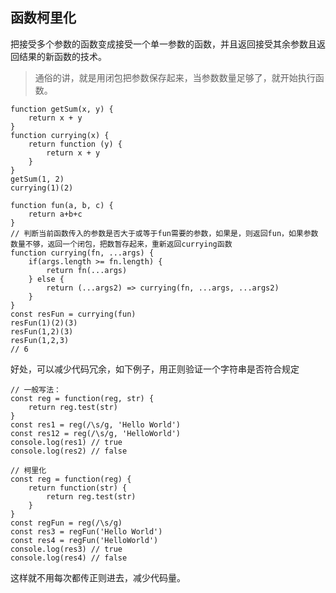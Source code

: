 函数柯里化
---
把接受多个参数的函数变成接受一个单一参数的函数，并且返回接受其余参数且返回结果的新函数的技术。

> 通俗的讲，就是用闭包把参数保存起来，当参数数量足够了，就开始执行函数。
```
function getSum(x, y) {
    return x + y
}
function currying(x) {
    return function (y) {
        return x + y
    }
}
getSum(1, 2)
currying(1)(2)
```

```
function fun(a, b, c) {
    return a+b+c
}
// 判断当前函数传入的参数是否大于或等于fun需要的参数，如果是，则返回fun，如果参数数量不够，返回一个闭包，把数暂存起来，重新返回currying函数
function currying(fn, ...args) {
    if(args.length >= fn.length) {
        return fn(...args)
    } else {
        return (...args2) => currying(fn, ...args, ...args2)
    }
}
const resFun = currying(fun)
resFun(1)(2)(3)
resFun(1,2)(3)
resFun(1,2,3)
// 6
```

好处，可以减少代码冗余，如下例子，用正则验证一个字符串是否符合规定
```
// 一般写法：
const reg = function(reg, str) {
    return reg.test(str)
}
const res1 = reg(/\s/g, 'Hello World')
const res12 = reg(/\s/g, 'HelloWorld')
console.log(res1) // true
console.log(res2) // false
```
```
// 柯里化
const reg = function(reg) {
    return function(str) {
        return reg.test(str)
    }
}
const regFun = reg(/\s/g)
const res3 = regFun('Hello World')
const res4 = regFun('HelloWorld')
console.log(res3) // true
console.log(res4) // false
``` 
这样就不用每次都传正则进去，减少代码量。